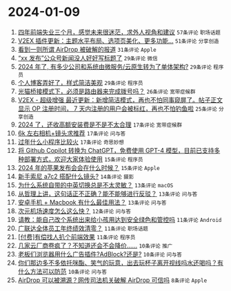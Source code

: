 # 2024-01-09

1. [四年前端失业三个月，感觉未来很迷茫，求外人视角和建议](https://www.v2ex.com/t/1007010) `57条评论` `职场话题`
1. [V2EX 插件更新：主题水平布局、选项页美化、更多功能...](https://www.v2ex.com/t/1007017) `51条评论` `分享创造`
1. [看到一则所谓 AirDrop 被破解的报道](https://www.v2ex.com/t/1007076) `31条评论` `Apple`
1. [“xx 发布”公众号新闻没人好好写标题了](https://www.v2ex.com/t/1007048) `29条评论` `微信`
1. [2024 年了, 有多少公司和系统由微服务/云原生转为了单体架构?](https://www.v2ex.com/t/1007047) `29条评论` `程序员`
1. [个人博客弄好了，样式简洁美观](https://www.v2ex.com/t/1007041) `29条评论` `程序员`
1. [光猫桥接模式下，必须是路由器来完成拨号吗？](https://www.v2ex.com/t/1007009) `26条评论` `宽带症候群`
1. [V2EX - 超级增强 最近更新：新增简洁模式，再也不怕同事窥屏了。帖子正文显示 OP 注册时间， 7 天内注册的用户会被标红，再也不怕钓鱼啦](https://www.v2ex.com/t/1007051) `25条评论` `分享创造`
1. [2024 了，还收高额安装费是不是不太合理](https://www.v2ex.com/t/1007095) `17条评论` `宽带症候群`
1. [6k 左右相机+镜头求推荐](https://www.v2ex.com/t/1007088) `17条评论` `问与答`
1. [过年什么小程序比较火](https://www.v2ex.com/t/1007011) `17条评论` `奇思妙想`
1. [将 Github Copilot 转换为 ChatGPT，免费使用 GPT-4 模型，目前已支持多种部署方式，欢迎大家体验使用](https://www.v2ex.com/t/1007044) `15条评论` `程序员`
1. [2024 年的苹果发布会会在什么时候？](https://www.v2ex.com/t/1007029) `15条评论` `Apple`
1. [新手索尼 a7c2 搭配什么镜头?](https://www.v2ex.com/t/1007058) `14条评论` `摄影`
1. [为什么系统自带的中英切换总是不太灵敏？](https://www.v2ex.com/t/1007071) `13条评论` `macOS`
1. [从哲理上讲，这句话正不正确？能不能够进行反驳？](https://www.v2ex.com/t/1007031) `13条评论` `问与答`
1. [安卓手机 + Macbook 有什么最佳用法？](https://www.v2ex.com/t/1007015) `13条评论` `问与答`
1. [次元机场速度怎么这么快？](https://www.v2ex.com/t/1007039) `12条评论` `问与答`
1. [请教：能自己改个系统出来给小孩用达到安全绿色和管控吗](https://www.v2ex.com/t/1007116) `11条评论` `Android`
1. [广联达全体员工年终绩效清零？](https://www.v2ex.com/t/1007074) `11条评论` `职场话题`
1. [[付费]有偿找人扒个前端效果](https://www.v2ex.com/t/1007055) `11条评论` `程序员`
1. [几家云厂商卷疯了？不知道还会不会降价……](https://www.v2ex.com/t/1007033) `10条评论` `推广`
1. [老板们浏览器用什么广告插件?AdBlock?还是?](https://www.v2ex.com/t/1007026) `10条评论` `问与答`
1. [你们那边多不多依托咪酯、笑气的玩意，出去玩杯子离开视线吗水还喝吗？有什么方法可以防范](https://www.v2ex.com/t/1007025) `10条评论` `问与答`
1. [AirDrop 可以被溯源？网传司法机关破解 AirDrop 可信吗](https://www.v2ex.com/t/1007085) `8条评论` `Apple`
